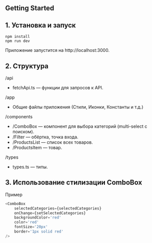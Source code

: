 ## Getting Started

## 1. Установка и запуск

```
npm install
npm run dev
```

Приложение запустится на http://localhost:3000.

## 2. Структура

/api

- fetchApi.ts — функции для запросов к API.

/app

- Общие файлы приложения (Стили, Иконки, Константы и т.д.)

/components

- /ComboBox — компонент для выбора категорий (multi-select с поиском).
- /Filter — обёртка, точка входа.
- /ProductsList — список всех товаров.
- /ProductsItem — товар.

/types

- types.ts — типы.

## 3. Использование стилизации ComboBox

Пример

```javascript
<ComboBox
	selectedCategories={selectedCategories}
	onChange={setSelectedCategories}
	backgroundColor='red'
	color='red'
	fontSize='20px'
	border='1px solid red'
/>
```
